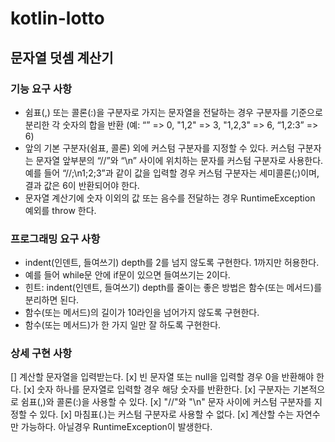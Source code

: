 # kotlin-lotto

## 문자열 덧셈 계산기
### 기능 요구 사항
- 쉼표(,) 또는 콜론(:)을 구분자로 가지는 문자열을 전달하는 경우 구분자를 기준으로 분리한 각 숫자의 합을 반환 (예: “” => 0, "1,2" => 3, "1,2,3" => 6, “1,2:3” => 6)
- 앞의 기본 구분자(쉼표, 콜론) 외에 커스텀 구분자를 지정할 수 있다. 커스텀 구분자는 문자열 앞부분의 “//”와 “\n” 사이에 위치하는 문자를 커스텀 구분자로 사용한다. 예를 들어 “//;\n1;2;3”과 같이 값을 입력할 경우 커스텀 구분자는 세미콜론(;)이며, 결과 값은 6이 반환되어야 한다.
- 문자열 계산기에 숫자 이외의 값 또는 음수를 전달하는 경우 RuntimeException 예외를 throw 한다.

### 프로그래밍 요구 사항
- indent(인덴트, 들여쓰기) depth를 2를 넘지 않도록 구현한다. 1까지만 허용한다.
- 예를 들어 while문 안에 if문이 있으면 들여쓰기는 2이다.
- 힌트: indent(인덴트, 들여쓰기) depth를 줄이는 좋은 방법은 함수(또는 메서드)를 분리하면 된다.
- 함수(또는 메서드)의 길이가 10라인을 넘어가지 않도록 구현한다.
- 함수(또는 메서드)가 한 가지 일만 잘 하도록 구현한다.

### 상세 구현 사항
[] 계산할 문자열을 입력받는다.
  [x] 빈 문자열 또는 null을 입력할 경우 0을 반환해야 한다.
  [x] 숫자 하나를 문자열로 입력할 경우 해당 숫자를 반환한다.
  [x] 구분자는 기본적으로 쉼표(,)와 콜론(:)을 사용할 수 있다.
  [x] "//"와 "\n" 문자 사이에 커스텀 구분자를 지정할 수 있다.
  [x] 마침표(.)는 커스텀 구분자로 사용할 수 없다.
  [x] 계산할 수는 자연수만 가능하다. 아닐경우 RuntimeException이 발생한다.